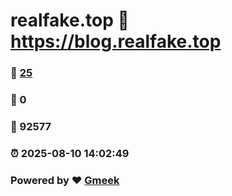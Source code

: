 # realfake.top :link: https://blog.realfake.top 
### :page_facing_up: [25](https://blog.realfake.top/tag.html) 
### :speech_balloon: 0 
### :hibiscus: 92577 
### :alarm_clock: 2025-08-10 14:02:49 
### Powered by :heart: [Gmeek](https://github.com/Meekdai/Gmeek)
